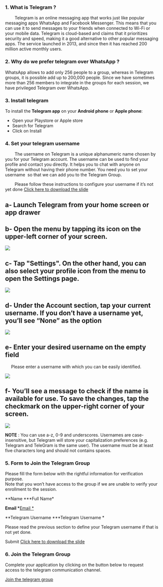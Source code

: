 ### 1. What is Telegram ?

        Telegram is an online messaging app that works just like popular messaging apps WhatsApp and Facebook Messenger. This means that you can use it to send messages to your friends when connected to Wi-Fi or your mobile data. Telegram is cloud-based and claims that it prioritizes security and speed, making it a good alternative to other popular messaging apps. The service launched in 2013, and since then it has reached 200 million active monthly users.


### 2. Why do we prefer telegram over WhatsApp ?

WhatsApp allows to add only 256 people to a group, whereas in Telegram groups, it is possible add up to 200,000 people. Since we have sometimes more than 256 members to integrate in the groups for each session, we have privileged Telegram over WhatsApp.


### 3. Install telegram

To install the **Telegram app** on your **Android phone** or **Apple phone**:

- Open your Playstore or Apple store
- Search for Telegram
- Click on Install


### 4. Set your telegram username

        The username on Telegram is a unique alphanumeric name chosen by you for your Telegram account. The username can be used to find your profile and contact you directly. It helps you to chat with anyone on Telegram without having their phone number. You need you to set your username  so that we can add you to the Telegram Group.

        Please follow these instructions to configure your username if it’s not yet done
[Click here to download the slide](https://docs.google.com/presentation/d/1HlknTGng3DQaKQUFSBwVRZY2uiuJVKkFhJzhClSrXLc)



## a- Launch Telegram from your home screen or app drawer

## b- Open the menu by tapping its icon on the upper-left corner of your screen.

![](https://utrains.org/wp-content/uploads/2021/12/tun1.png)


## c- Tap "Settings". On the other hand, you can also select your profile icon from the menu to open the Settings page.

![](https://utrains.org/wp-content/uploads/2021/12/tun2.png)


## d- Under the Account section, tap your current username. If you don’t have a username yet, you’ll see “None” as the option

![](https://utrains.org/wp-content/uploads/2021/12/tun3.png)


## e- Enter your desired username on the empty field

     Please enter a username with which you can be easily identified.

![](https://utrains.org/wp-content/uploads/2021/12/tun4.png)


## f- You’ll see a message to check if the name is available for use. To save the changes, tap the checkmark on the upper-right corner of your screen.

![](https://utrains.org/wp-content/uploads/2021/12/tun5.png)

**NOTE** : You can use a-z, 0-9 and underscores. Usernames are case-insensitive, but Telegram will store your capitalization preferences (e.g. Telegram and TeleGram is the same user). The username must be at least five characters long and should not contains spaces.


### 5. Form to Join the Telegram Group

Please fill the form below with the rightful information for verification purpose.\
Note that you won’t have access to the group if we are unable to verify your enrollment to the session.

**Name \***Full Name\*

**Email \***[Email \*](<mailto:Email *>)

**Telegram Username \***Telegram Username \*

Please read the previous section to define your Telegram username if that is not yet done.

Submit
[Click here to download the slide](https://docs.google.com/presentation/d/1gbeR2JHlEH1g2ir-c1SGWRwy2mq1-iaaEpfjMUxuz5w/edit?usp=sharing)


### 6. Join the Telegram Group

Complete your application by clicking on the button below to request  access to the telegram communication channel.

[Join the telegram group](https://t.me/+JDzV_0iWAzBhMTBk)

